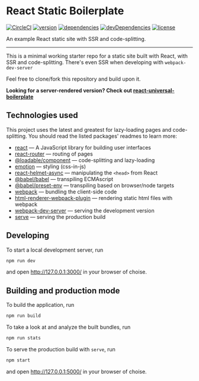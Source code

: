 # React Static Boilerplate

[![CircleCI](https://circleci.com/gh/iiroj/react-static-boilerplate.svg?style=shield)](https://circleci.com/gh/iiroj/react-static-boilerplate)
[![version](https://img.shields.io/github/tag/iiroj/react-static-boilerplate.svg)](https://github.com/iiroj/react-static-boilerplate/releases)
[![dependencies](https://img.shields.io/david/iiroj/react-static-boilerplate.svg)](https://github.com/iiroj/react-static-boilerplate/blob/master/package.json)
[![devDependencies](https://img.shields.io/david/dev/iiroj/react-static-boilerplate.svg)](https://github.com/iiroj/react-static-boilerplate/blob/master/package.json)
[![license](https://img.shields.io/github/license/iiroj/react-static-boilerplate.svg)](https://github.com/iiroj/react-static-boilerplate/blob/master/LICENSE)

An example React static site with SSR and code-splitting.

----

This is a minimal working starter repo for a static site built with React, with SSR and code-splitting. There's even SSR when developing with `webpack-dev-server`

Feel free to clone/fork this repository and build upon it.

**Looking for a server-rendered version? Check out [react-universal-boilerplate](https://gitlab.com/iiroj/react-universal-boilerplate)**

## Technologies used

This project uses the latest and greatest for lazy-loading pages and code-splitting. You should read the listed packages' readmes to learn more:

* [react](https://github.com/facebook/react) — A JavaScript library for building user interfaces
* [react-router](https://github.com/ReactTraining/react-router) — routing of pages
* [@loadable/component](https://github.com/smooth-code/loadable-components) — code-splitting and lazy-loading
* [emotion](https://github.com/emotion-js/emotion) — styling (css-in-js)
* [react-helmet-async](https://github.com/staylor/react-helmet-async) — manipulating the `<head>` from React
* [@babel/babel](https://github.com/babel/babel) — transpiling ECMAscript
* [@babel/preset-env](https://github.com/babel/babel/tree/master/packages/babel-preset-env) — transpiling based on browser/node targets
* [webpack](https://github.com/webpack/webpack) — bundling the client-side code
* [html-renderer-webpack-plugin](https://gitlab.com/iiroj/html-renderer-webpack-plugin) — rendering static html files with webpack
* [webpack-dev-server](https://github.com/webpack/webpack-dev-server) — serving the development version
* [serve](https://github.com/zeit/serve) — serving the production build

## Developing

To start a local development server, run

```bash
npm run dev
```

and open http://127.0.0.1:3000/ in your browser of choise.

## Building and production mode

To build the application, run

```bash
npm run build
```

To take a look at and analyze the built bundles, run

```bash
npm run stats
```

To serve the production build with `serve`, run

```bash
npm start
```

and open http://127.0.0.1:5000/ in your browser of choise.
